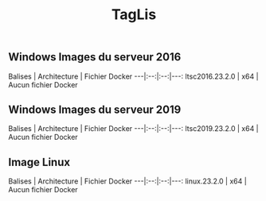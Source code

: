 ﻿---
title: TagLis
second_title: Aspose.Cells Cloud Documen
type: docs
url: /fr/docker/tag-list/
description: Plates-formes prises en charge
weight: 30
---
##  Windows Images du serveur 2016 ##

 Balises | Architecture | Fichier Docker
---|:--:|:--:|---:
ltsc2016.23.2.0 | x64 | Aucun fichier Docker


## Windows Images du serveur 2019 ##

 Balises | Architecture | Fichier Docker
---|:--:|:--:|---:
ltsc2019.23.2.0 | x64 | Aucun fichier Docker


##  Image Linux ##

 Balises | Architecture | Fichier Docker
---|:--:|:--:|---:
linux.23.2.0 | x64 | Aucun fichier Docker
